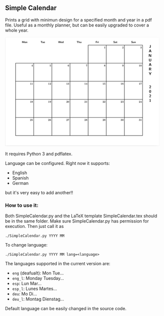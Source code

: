 ## Simple Calendar

Prints a grid with minimun design for a specified month and year in a pdf file.
Useful as a monthly planner, but can be easily upgraded to cover a whole year.

![Example](https://github.com/Ignatius-Reilly/SimpleCalendar/blob/main/Examples/Example1.png)

It requires Python 3 and pdflatex.

Language can be configured. Right now it supports:

* English
* Spanish
* German

but it's very easy to add another!!


### How to use it:

Both SimpleCalendar.py and the LaTeX template SimpleCalendar.tex should be in the same folder.
Make sure SimpleCalendar.py has permission for execution.
Then just call it as
```
./SimpleCalendar.py YYYY MM
```

To change language:
```
./SimpleCalendar.py YYYY MM lang=<language>
```

The languages supported in the current version are:
* `eng` (deafualt): Mon Tue...
* `eng_l`: Monday Tuesday...
* `esp`: Lun Mar...
* `esp_l`: Lunes Martes...
* `deu`: Mo Di...
* `deu_l`: Montag Dienstag...

Default language can be easily changed in the source code.
